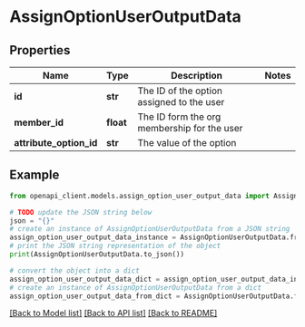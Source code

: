 # AssignOptionUserOutputData


## Properties

Name | Type | Description | Notes
------------ | ------------- | ------------- | -------------
**id** | **str** | The ID of the option assigned to the user | 
**member_id** | **float** | The ID form the org membership for the user | 
**attribute_option_id** | **str** | The value of the option | 

## Example

```python
from openapi_client.models.assign_option_user_output_data import AssignOptionUserOutputData

# TODO update the JSON string below
json = "{}"
# create an instance of AssignOptionUserOutputData from a JSON string
assign_option_user_output_data_instance = AssignOptionUserOutputData.from_json(json)
# print the JSON string representation of the object
print(AssignOptionUserOutputData.to_json())

# convert the object into a dict
assign_option_user_output_data_dict = assign_option_user_output_data_instance.to_dict()
# create an instance of AssignOptionUserOutputData from a dict
assign_option_user_output_data_from_dict = AssignOptionUserOutputData.from_dict(assign_option_user_output_data_dict)
```
[[Back to Model list]](../README.md#documentation-for-models) [[Back to API list]](../README.md#documentation-for-api-endpoints) [[Back to README]](../README.md)


